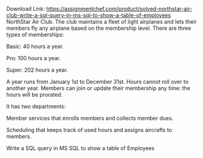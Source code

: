 Download Link: https://assignmentchef.com/product/solved-northstar-air-club-write-a-sql-query-in-ms-sql-to-show-a-table-of-employees
<br>
NorthStar Air Club. The club maintains a fleet of light airplanes and lets their members fly any airplane based on the membership level. There are three types of memberships:

Basic: 40 hours a year.

Pro: 100 hours a year.

Super: 202 hours a year.

A year runs from January 1st to December 31st. Hours cannot roll over to another year. Members can join or update their membership any time: the hours will be prorated.

It has two departments:

Member services that enrolls members and collects member dues.

Scheduling that keeps track of used hours and assigns aircrafts to members.

Write a SQL query in MS SQL to show a table of Employees